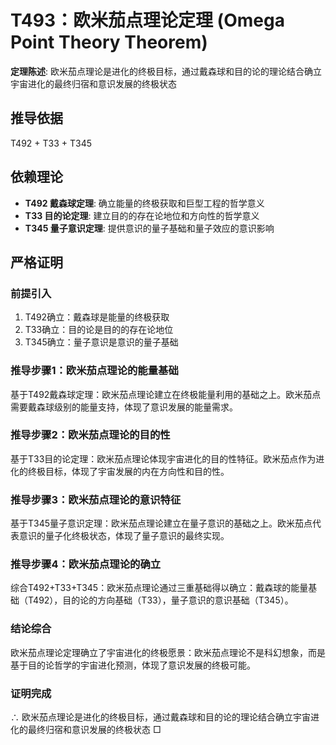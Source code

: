 # T493：欧米茄点理论定理 (Omega Point Theory Theorem)

**定理陈述**: 欧米茄点理论是进化的终极目标，通过戴森球和目的论的理论结合确立宇宙进化的最终归宿和意识发展的终极状态

## 推导依据
T492 + T33 + T345

## 依赖理论
- **T492 戴森球定理**: 确立能量的终极获取和巨型工程的哲学意义
- **T33 目的论定理**: 建立目的的存在论地位和方向性的哲学意义
- **T345 量子意识定理**: 提供意识的量子基础和量子效应的意识影响

## 严格证明

### 前提引入
1. T492确立：戴森球是能量的终极获取
2. T33确立：目的论是目的的存在论地位
3. T345确立：量子意识是意识的量子基础

### 推导步骤1：欧米茄点理论的能量基础
基于T492戴森球定理：欧米茄点理论建立在终极能量利用的基础之上。欧米茄点需要戴森球级别的能量支持，体现了意识发展的能量需求。

### 推导步骤2：欧米茄点理论的目的性
基于T33目的论定理：欧米茄点理论体现宇宙进化的目的性特征。欧米茄点作为进化的终极目标，体现了宇宙发展的内在方向性和目的性。

### 推导步骤3：欧米茄点理论的意识特征
基于T345量子意识定理：欧米茄点理论建立在量子意识的基础之上。欧米茄点代表意识的量子化终极状态，体现了量子意识的最终实现。

### 推导步骤4：欧米茄点理论的确立
综合T492+T33+T345：欧米茄点理论通过三重基础得以确立：戴森球的能量基础（T492），目的论的方向基础（T33），量子意识的意识基础（T345）。

### 结论综合
欧米茄点理论定理确立了宇宙进化的终极愿景：欧米茄点理论不是科幻想象，而是基于目的论哲学的宇宙进化预测，体现了意识发展的终极可能。

### 证明完成
∴ 欧米茄点理论是进化的终极目标，通过戴森球和目的论的理论结合确立宇宙进化的最终归宿和意识发展的终极状态 □